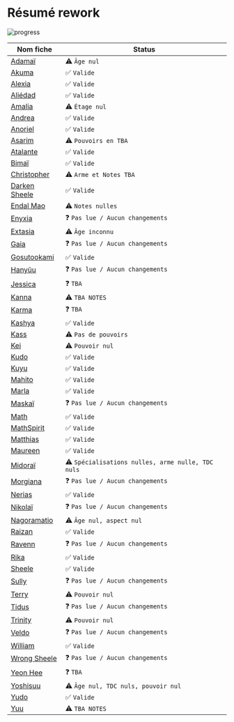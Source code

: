# Résumé rework

![progress](https://progress-bar.dev/40/)

| Nom fiche | Status |
| --- | ----------- |
| [Adamaï](./adamai.md) | ⚠ `Âge nul` |
| [Akuma](./akuma.md) | ✅ `Valide` |
| [Alexia](./alexia.md) | ✅ `Valide` |
| [Aliédad](./aliedad.md) | ✅ `Valide` |
| [Amalia](./amalia.md) | ⚠ `Étage nul` |
| [Andrea](./andrea.md) | ✅ `Valide` |
| [Anoriel](./anoriel.md) | ✅ `Valide` |
| [Asarim](./asarim.md) | ⚠ `Pouvoirs en TBA` |
| [Atalante](./atalante.md) | ✅ `Valide` |
| [Bimaï](./bimai.md) | ✅ `Valide` |
| [Christopher](./christopher.md) | ⚠ `Arme et Notes TBA` |
| [Darken Sheele](./darken_sheele.md) | ✅ `Valide` |
| [Endal Mao](./endal.md) | ⚠ `Notes nulles` |
| [Enyxia](./enyxia.md) | ❓ `Pas lue / Aucun changements` |
| [Extasia](./extasia.md) | ⚠ `Âge inconnu` |
| [Gaia](./gaia.md) | ❓ `Pas lue / Aucun changements` |
| [Gosutookami](./gosutookami.md) | ✅ `Valide` |
| [Hanyûu](./hanyuu.md) | ❓ `Pas lue / Aucun changements` |
| [Jessica](./jessica.md) | ❓ `TBA` |
| [Kanna](./kanna.md) | ⚠ `TBA NOTES` |
| [Karma](./karma.md) | ❓ `TBA` |
| [Kashya](./kashya.md) | ✅ `Valide` |
| [Kass](./kass.md) | ⚠ `Pas de pouvoirs` |
| [Kei](./kei.md) | ⚠ `Pouvoir nul` |
| [Kudo](./kudo.md) | ✅ `Valide` |
| [Kuyu](./kuyu.md) | ✅ `Valide` |
| [Mahito](./mahito.md) | ✅ `Valide` |
| [Marla](./marla.md) | ✅ `Valide` |
| [Maskaï](./maskai.md) | ❓ `Pas lue / Aucun changements` |
| [Math](./math.md) | ✅ `Valide` |
| [MathSpirit](./mathspirit.md) | ✅ `Valide` |
| [Matthias](./matthias.md) | ✅ `Valide` |
| [Maureen](./maureen.md) | ✅ `Valide` |
| [Midoraï](./midorai.md) | ⚠ `Spécialisations nulles, arme nulle, TDC nuls` |
| [Morgiana](./morgiana.md) | ❓ `Pas lue / Aucun changements` |
| [Nerias](./nerias.md) | ✅ `Valide` |
| [Nikolaï](./nikolai.md) | ❓ `Pas lue / Aucun changements` |
| [Nagoramatio](./nagoramatio.md) | ⚠ `Âge nul, aspect nul` |
| [Raizan](./raizan.md) | ✅ `Valide` |
| [Ravenn](./ravenn.md) | ❓ `Pas lue / Aucun changements` |
| [Rika](./rika.md) | ✅ `Valide` |
| [Sheele](./sheele.md) | ✅ `Valide` |
| [Sully](./sully.md) | ❓ `Pas lue / Aucun changements` |
| [Terry](./terry.md) | ⚠ `Pouvoir nul` |
| [Tidus](./tidus.md) | ❓ `Pas lue / Aucun changements` |
| [Trinity](./trinity.md) | ⚠ `Pouvoir nul` |
| [Veldo](./veldo.md) | ❓ `Pas lue / Aucun changements` |
| [William](./william.md) | ✅ `Valide` |
| [Wrong Sheele](./wrong_sheele.md) | ❓ `Pas lue / Aucun changements` |
| [Yeon Hee](./yeon_hee.md) | ❓ `TBA` |
| [Yoshisuu](./yoshisuu.md) | ⚠ `Âge nul, TDC nuls, pouvoir nul` |
| [Yudo](./yudo.md) | ✅ `Valide` |
| [Yuu](./yuu.md) | ⚠ `TBA NOTES` |
